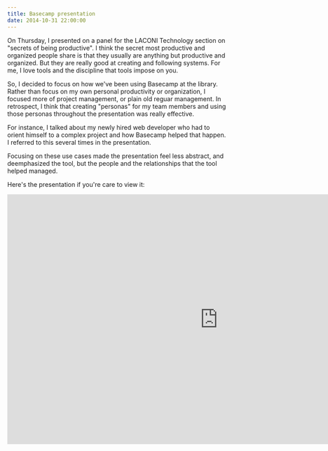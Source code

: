 ```yaml
---
title: Basecamp presentation
date: 2014-10-31 22:00:00
---
```


On Thursday, I presented on a panel for the LACONI Technology section on "secrets of being productive". I think the secret most productive and organized people share is that they usually are anything but productive and organized. But they are really good at creating and following systems. For me, I love tools and the discipline that tools impose on you.

<!--more-->

So, I decided to focus on how we've been using Basecamp at the library. Rather than focus on my own personal productivity or organization, I focused more of project management, or plain old reguar management. In retrospect, I think that creating "personas" for my team members and using those personas throughout the presentation was really effective.

For instance, I talked about my newly hired web developer who had to orient himself to a complex project and how Basecamp helped that happen. I referred to this several times in the presentation.

Focusing on these use cases made the presentation feel less abstract, and deemphasized the tool, but the people and the relationships that the tool helped managed.

Here's the presentation if you're care to view it:

<div class="embed">
  <iframe src="https://docs.google.com/presentation/d/1JLB_gRXchlbTtYDA_FFcGYRh0qrBzmHDRXscYk2wWiA/embed?start=false&loop=false&delayms=3000" frameborder="0" width="960" height="569" allowfullscreen="true" mozallowfullscreen="true" webkitallowfullscreen="true"></iframe>
</div>
